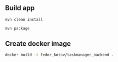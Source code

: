 ## Build app

```sh
mvn clean install
```

```sh
mvn package
```

## Create docker image

```sh
docker build -t fedor_kotov/taskmanager_backend .
```
